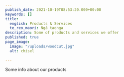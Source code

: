 ```yaml
---
publish_date: 2021-10-19T08:53:20.000+00:00
keywords: []
title:
  english: Products & Services
  te_reo_maori: Ngā taonga
description: Some of products and services we offer
published: true
page_image:
  image: "/uploads/woodcut.jpg"
  alt: chisel

---
```

Some info about our products